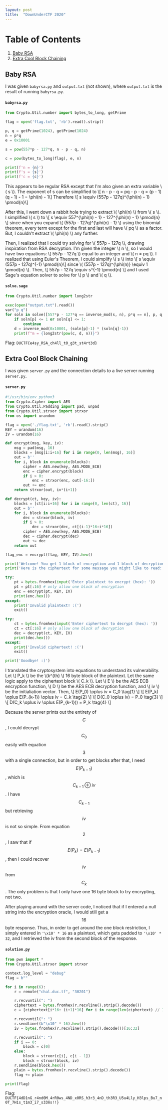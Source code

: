```yaml
---
layout: post
title:  "DownUnderCTF 2020"
---
```


# Table of Contents
1. [Baby RSA](#baby-rsa)
2. [Extra Cool Block Chaining](#ecbc)

## Baby RSA <a name="baby-rsa"></a>

I was given `babyrsa.py` and `output.txt` (not shown), where `output.txt` is the result of running `babyrsa.py`.

#### **`babyrsa.py`**
```python
from Crypto.Util.number import bytes_to_long, getPrime

flag = open('flag.txt', 'rb').read().strip()

p, q = getPrime(1024), getPrime(1024)
n = p*q
e = 0x10001

s = pow(557*p - 127*q, n - p - q, n)

c = pow(bytes_to_long(flag), e, n)

print(f'n = {n}')
print(f's = {s}')
print(f'c = {c}')
```

This appears to be regular RSA except that I'm also given an extra variable \\( s \\).
The exponent of s can be simplified to
\\[ n - p - q = pq - p - q = (p - 1)(q - 1) - 1 = \phi(n) - 1\\]
Therefore
\\[ s \equiv (557p - 127q)^{\phi(n) - 1} \pmod{n}\\]

After this, I went down a rabbit hole trying to extract \\( \phi(n) \\) from \\( s \\).
I simplified \\( s \\) to
\\[ s \equiv 557^{\phi(n) - 1} - 127^{\phi(n) - 1} \pmod{n} \\]
since when you expand \\( (557p - 127q)^{\phi(n) - 1} \\) using the binomial theorem, every term except for the first and last will have \\( pq \\) as a factor. But, I couldn't extract \\( \phi(n) \\) any further.

Then, I realized that I could try solving for \\( 557p - 127q \\), drawing inspiration from RSA decryption. I'm given the integer \\( n \\), so I would have two equations: \\( 557p - 127q \\) equal to an integer and \\( n = pq \\). I realized that using Euler's Theorem, I could simplify \\( s \\) into
\\[ s \equiv (557p - 127q)^{-1} \pmod{n}\\]
since \\( (557p - 127q)^{\phi(n)} \equiv 1 \pmod{n} \\).
Then,
\\[ 557p - 127q \equiv s^{-1} \pmod{n} \\]
and I used Sage's equation solver to solve for \\( p \\) and \\( q \\).

#### **`solve.sage`**
```python
from Crypto.Util.number import long2str

exec(open("output.txt").read())
var("p q")
for soln in solve([557*p - 127*q == inverse_mod(s, n), p*q == n], p, q, solution_dict=True):
    if soln[p] <= 1 or soln[q] <= 1:
        continue
    d = inverse_mod(0x10001, (soln[p]-1) * (soln[q]-1))
    print(f"m = {long2str(pow(c, d, n))}")
```

Flag: `DUCTF{e4sy_RSA_ch4ll_t0_g3t_st4rt3d}`

## Extra Cool Block Chaining <a name="ecbc"></a>

I was given `server.py` and the connection details to a live server running `server.py`.

#### **`server.py`**
```python
#!/usr/bin/env python3
from Crypto.Cipher import AES
from Crypto.Util.Padding import pad, unpad
from Crypto.Util.strxor import strxor
from os import urandom

flag = open('./flag.txt', 'rb').read().strip()
KEY = urandom(16)
IV = urandom(16)

def encrypt(msg, key, iv):
    msg = pad(msg, 16)
    blocks = [msg[i:i+16] for i in range(0, len(msg), 16)]
    out = b''
    for i, block in enumerate(blocks):
        cipher = AES.new(key, AES.MODE_ECB)
        enc = cipher.encrypt(block)
        if i > 0:
            enc = strxor(enc, out[-16:])
        out += enc
    return strxor(out, iv*(i+1))

def decrypt(ct, key, iv):
    blocks = [ct[i:i+16] for i in range(0, len(ct), 16)]
    out = b''
    for i, block in enumerate(blocks):
        dec = strxor(block, iv)
        if i > 0:
            dec = strxor(dec, ct[(i-1)*16:i*16])
        cipher = AES.new(key, AES.MODE_ECB)
        dec = cipher.decrypt(dec)
        out += dec
    return out

flag_enc = encrypt(flag, KEY, IV).hex()

print('Welcome! You get 1 block of encryption and 1 block of decryption.')
print('Here is the ciphertext for some message you might like to read:', flag_enc)

try:
    pt = bytes.fromhex(input('Enter plaintext to encrypt (hex): '))
    pt = pt[:16] # only allow one block of encryption
    enc = encrypt(pt, KEY, IV)
    print(enc.hex())
except:
    print('Invalid plaintext! :(')
    exit()

try:
    ct = bytes.fromhex(input('Enter ciphertext to decrypt (hex): '))
    ct = ct[:16] # only allow one block of decryption
    dec = decrypt(ct, KEY, IV)
    print(dec.hex())
except:
    print('Invalid ciphertext! :(')
    exit()

print('Goodbye! :)')
```

I translated the cryptosystem into equations to understand its vulnerability.
Let \\( P_k \\) be the \\(k^{th} \\) 16 byte block of the plaintext.
Let the same logic apply to the ciphertext block \\( C_k \\).
Let \\( E \\) be the AES ECB encryption function, \\( D \\) be the AES ECB decryption function, and \\( iv \\) be the initialiation vector.
Then,
\\[ E(P_0) \oplus iv = C_0 \tag{1} \\]
\\[ E(P_k) \oplus E(P_{k-1}) \oplus iv = C_k \tag{2} \\]
\\[ D(C_0 \oplus iv) = P_0 \tag{3} \\]
\\[ D(C_k \oplus iv \oplus E(P_{k-1})) = P_k \tag{4} \\]

Because the server prints out the entirety of $$C$$, I could decrypt $$C_0$$ easily with equation $$3$$ with a single connection, but in order to get blocks after that, I need $$E(P_{k-1})$$, which is $$C_{k-1} \oplus iv $$. I have $$C_{k-1}$$ but retrieving $$iv$$ is not so simple. From equation $$2$$, I saw that if $$E(P_k) = E(P_{k-1})$$, then I could recover $$iv$$ from $$C_k$$. The only problem is that I only have one 16 byte block to try encrypting, not two.

After playing around with the server code, I noticed that if I entered a null string into the encryption oracle, I would still get a $$16$$ byte response. Thus, in order to get around the one block restriction, I simply entered in `'\x10' * 16` as a plaintext, which gets padded to `'\x10' * 32`, and I retrieved the iv from the second block of the response.

#### **`solution.py`**
```python
from pwn import *
from Crypto.Util.strxor import strxor

context.log_level = "debug"
flag = b""

for i in range(6):
    r = remote("chal.duc.tf", "30201")

    r.recvuntil(": ")
    ciphertext = bytes.fromhex(r.recvline().strip().decode())
    c = [ciphertext[i*16: (i+1)*16] for i in range(len(ciphertext) // 16)]

    r.recvuntil(": ")
    r.sendline((b"\x10" * 16).hex())
    iv = bytes.fromhex(r.recvline().strip().decode())[16:32]

    r.recvuntil(": ")
    if i == 0:
        block = c[0]
    else:
        block = strxor(c[i], c[i - 1])
        block = strxor(block, iv)
    r.sendline(block.hex())
    plain = bytes.fromhex(r.recvline().strip().decode())
    flag += plain

print(flag)
```

Flag: `DUCTF{4dD1nG_r4nd0M_4rR0ws_4ND_x0RS_h3r3_4nD_th3R3_U5u4Lly_H3lps_Bu7_n0T_7H1s_t1m3_i7_s33ms!!}`